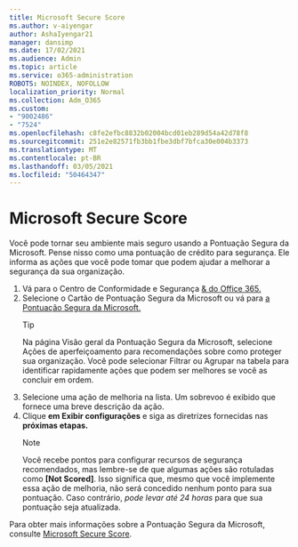 ```yaml
---
title: Microsoft Secure Score
ms.author: v-aiyengar
author: AshaIyengar21
manager: dansimp
ms.date: 17/02/2021
ms.audience: Admin
ms.topic: article
ms.service: o365-administration
ROBOTS: NOINDEX, NOFOLLOW
localization_priority: Normal
ms.collection: Adm_O365
ms.custom:
- "9002486"
- "7524"
ms.openlocfilehash: c8fe2efbc8832b02004bcd01eb289d54a42d78f8
ms.sourcegitcommit: 251e2e82571fb3bb1fbe3dbf7bfca30e004b3373
ms.translationtype: MT
ms.contentlocale: pt-BR
ms.lasthandoff: 03/05/2021
ms.locfileid: "50464347"
---
```

# <a name="microsoft-secure-score"></a>Microsoft Secure Score

Você pode tornar seu ambiente mais seguro usando a Pontuação Segura da Microsoft. Pense nisso como uma pontuação de crédito para segurança. Ele informa as ações que você pode tomar que podem ajudar a melhorar a segurança da sua organização.

1. Vá para o Centro de Conformidade e Segurança [& do Office 365.](https://go.microsoft.com/fwlink/p/?linkid=2077143)
1. Selecione o Cartão de Pontuação Segura da Microsoft ou vá para [a Pontuação Segura da Microsoft.](https://go.microsoft.com/fwlink/?linkid=2099589)
    > [!TIP]
    >  Na página Visão geral da Pontuação Segura da Microsoft, selecione Ações de aperfeiçoamento para recomendações sobre como proteger sua organização. Você pode selecionar Filtrar ou Agrupar na tabela para identificar rapidamente ações que podem ser melhores se você as concluir em ordem.
1. Selecione uma ação de melhoria na lista. Um sobrevoo é exibido que fornece uma breve descrição da ação.
1. Clique **em Exibir configurações** e siga as diretrizes fornecidas nas **próximas etapas.**
    > [!NOTE]
    > Você recebe pontos para configurar recursos de segurança recomendados, mas lembre-se de que algumas ações são rotuladas como **[Not Scored]**. Isso significa que, mesmo que você implemente essa ação de melhoria, não será concedido nenhum ponto para sua pontuação. Caso contrário, *pode levar até 24 horas* para que sua pontuação seja atualizada.

Para obter mais informações sobre a Pontuação Segura da Microsoft, consulte [Microsoft Secure Score](https://go.microsoft.com/fwlink/?linkid=2103077).